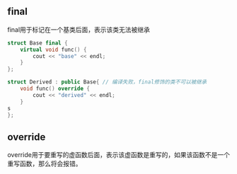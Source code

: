 ## final
final用于标记在一个基类后面，表示该类无法被继承

```c++
struct Base final {
    virtual void func() {
        cout << "base" << endl;
    }
};

struct Derived : public Base{ // 编译失败，final修饰的类不可以被继承
    void func() override {
        cout << "derived" << endl;
    }
s
};
```


## override
override用于要重写的虚函数后面，表示该虚函数是重写的，如果该函数不是一个重写函数，那么将会报错。